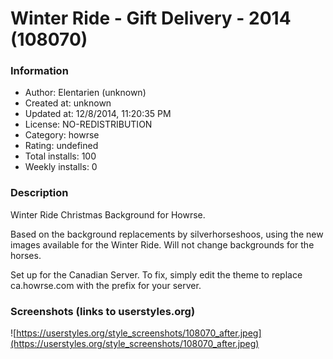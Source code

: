 # Winter Ride - Gift Delivery - 2014 (108070)

### Information
- Author: Elentarien (unknown)
- Created at: unknown
- Updated at: 12/8/2014, 11:20:35 PM
- License: NO-REDISTRIBUTION
- Category: howrse
- Rating: undefined
- Total installs: 100
- Weekly installs: 0


### Description
Winter Ride Christmas Background for Howrse.

Based on the background replacements by silverhorseshoos, using the new images available for the Winter Ride. Will not change backgrounds for the horses.

Set up for the Canadian Server. To fix, simply edit the theme to replace ca.howrse.com with the prefix for your server.


### Screenshots (links to userstyles.org)
![https://userstyles.org/style_screenshots/108070_after.jpeg](https://userstyles.org/style_screenshots/108070_after.jpeg)



